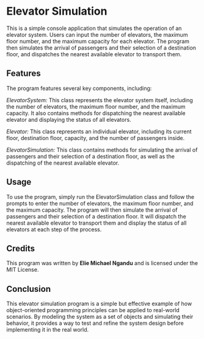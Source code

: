 # Elevator Simulation
This is a simple console application that simulates the operation of an elevator system. Users can input the number of elevators, the maximum floor number, and the maximum capacity for each elevator. The program then simulates the arrival of passengers and their selection of a destination floor, and dispatches the nearest available elevator to transport them.

## Features
The program features several key components, including:

_ElevatorSystem:_ This class represents the elevator system itself, including the number of elevators, the maximum floor number, and the maximum capacity. It also contains methods for dispatching the nearest available elevator and displaying the status of all elevators.

_Elevator:_ This class represents an individual elevator, including its current floor, destination floor, capacity, and the number of passengers inside.

_ElevatorSimulation:_ This class contains methods for simulating the arrival of passengers and their selection of a destination floor, as well as the dispatching of the nearest available elevator.

## Usage
To use the program, simply run the ElevatorSimulation class and follow the prompts to enter the number of elevators, the maximum floor number, and the maximum capacity. The program will then simulate the arrival of passengers and their selection of a destination floor. It will dispatch the nearest available elevator to transport them and display the status of all elevators at each step of the process.

## Credits
This program was written by **Elie Michael Ngandu** and is licensed under the MIT License.

## Conclusion
This elevator simulation program is a simple but effective example of how object-oriented programming principles can be applied to real-world scenarios. By modeling the system as a set of objects and simulating their behavior, it provides a way to test and refine the system design before implementing it in the real world.
